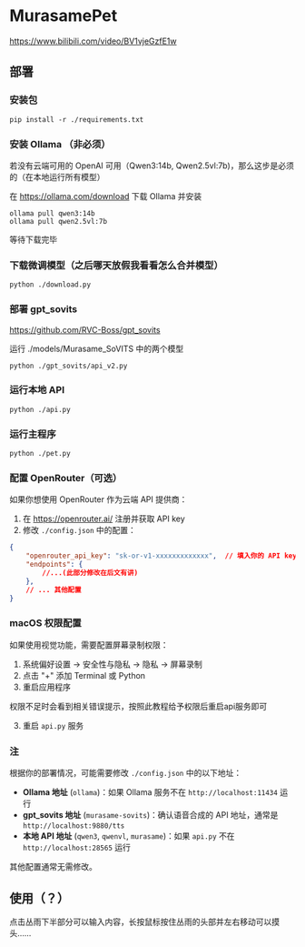 # MurasamePet

https://www.bilibili.com/video/BV1vjeGzfE1w

## 部署 

### 安装包

```shell
pip install -r ./requirements.txt
```

### 安装 Ollama （非必须）

若没有云端可用的 OpenAI 可用（Qwen3:14b, Qwen2.5vl:7b)，那么这步是必须的（在本地运行所有模型）

在 https://ollama.com/download 下载 Ollama 并安装

```shell
ollama pull qwen3:14b
ollama pull qwen2.5vl:7b
```

等待下载完毕

### 下载微调模型（之后哪天放假我看看怎么合并模型）

```shell
python ./download.py
```

### 部署 gpt_sovits

https://github.com/RVC-Boss/gpt_sovits

运行 ./models/Murasame_SoVITS 中的两个模型

```shell
python ./gpt_sovits/api_v2.py
```

### 运行本地 API

```shell
python ./api.py
```

### 运行主程序

```shell
python ./pet.py
```

### 配置 OpenRouter（可选）

如果你想使用 OpenRouter 作为云端 API 提供商：

1. 在 https://openrouter.ai/ 注册并获取 API key
2. 修改 `./config.json` 中的配置：

```json
{
    "openrouter_api_key": "sk-or-v1-xxxxxxxxxxxxx",  // 填入你的 API key
    "endpoints": {
        //...(此部分修改在后文有讲)
    },
    // ... 其他配置
}
```

### macOS 权限配置

如果使用视觉功能，需要配置屏幕录制权限：

1. 系统偏好设置 → 安全性与隐私 → 隐私 → 屏幕录制
2. 点击 "+" 添加 Terminal 或 Python
3. 重启应用程序

权限不足时会看到相关错误提示，按照此教程给予权限后重启api服务即可

3. 重启 `api.py` 服务

### 注

根据你的部署情况，可能需要修改 `./config.json` 中的以下地址：

- **Ollama 地址** (`ollama`)：如果 Ollama 服务不在 `http://localhost:11434` 运行
- **gpt_sovits 地址** (`murasame-sovits`)：确认语音合成的 API 地址，通常是 `http://localhost:9880/tts`
- **本地 API 地址** (`qwen3`, `qwenvl`, `murasame`)：如果 `api.py` 不在 `http://localhost:28565` 运行

其他配置通常无需修改。

## 使用（？）

点击丛雨下半部分可以输入内容，长按鼠标按住丛雨的头部并左右移动可以摸头……

